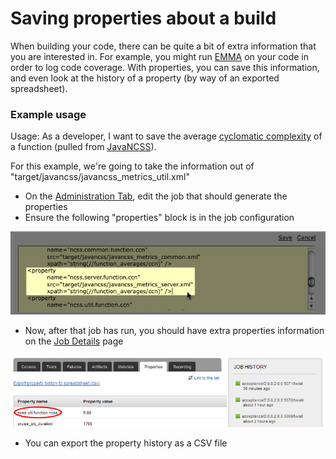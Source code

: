 # Saving properties about a build

When building your code, there can be quite a bit of extra information that you are interested in. For example, you might run [EMMA](http://emma.sourceforge.net/) on your code in order to log code coverage. With properties, you can save this information, and even look at the history of a property (by way of an exported spreadsheet).

### Example usage

Usage: As a developer, I want to save the average [cyclomatic complexity](http://en.wikipedia.org/wiki/Cyclomatic_complexity) of a function (pulled from [JavaNCSS](http://www.kclee.de/clemens/java/javancss/)).

For this example, we're going to take the information out of "target/javancss/javancss\_metrics\_util.xml"

-   On the [Administration Tab](../navigation/administration_page.md), edit the job that should generate the properties
-   Ensure the following "properties" block is in the job configuration

![](../resources/images/2_properties_config.png)

-   Now, after that job has run, you should have extra properties information on the [Job Details](../navigation/job_details_page.md) page

![](../resources/images/3_view_property.png)

-   You can export the property history as a CSV file